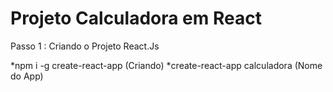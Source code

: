 # Projeto Calculadora em React

Passo  1 :
Criando o Projeto React.Js

*npm i -g create-react-app (Criando)
*create-react-app calculadora (Nome do App)
